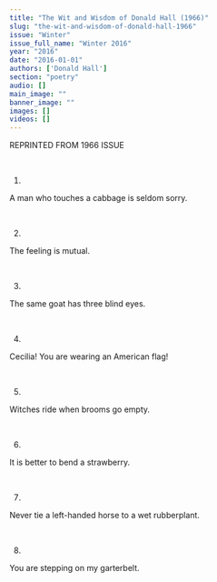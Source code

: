 ```yaml
---
title: "The Wit and Wisdom of Donald Hall (1966)"
slug: "the-wit-and-wisdom-of-donald-hall-1966"
issue: "Winter"
issue_full_name: "Winter 2016"
year: "2016"
date: "2016-01-01"
authors: ['Donald Hall']
section: "poetry"
audio: []
main_image: ""
banner_image: ""
images: []
videos: []
---
```

REPRINTED FROM 1966 ISSUE

  

 1. 

 A man who touches a cabbage is seldom sorry.

  

 2.

 The feeling is mutual.

  

 3. 

 The same goat has three blind eyes.

  

 4.

 Cecilia! You are wearing an American flag!

  

 5.

 Witches ride when brooms go empty.

  

 6.

 It is better to bend a strawberry.

  

 7.

 Never tie a left-handed horse to a wet rubberplant.

  

 8.

 You are stepping on my garterbelt.

  

  

